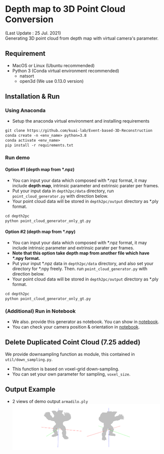 # Depth map to 3D Point Cloud Conversion
(Last Update : 25 Jul. 2021)  
Generating 3D point cloud from depth map with virtual camera's parameter.

## Requirement
- MacOS or Linux (Ubuntu recommended)
- Python 3 (Conda virtual environment recommended)
  - natsort
  - open3d (We use 0.13.0 version)

## Installation & Run

### Using Anaconda

- Setup the anaconda virtual environment and installing requirements
```
git clone https://github.com/kuai-lab/Event-based-3D-Reconstruction
conda create -n <env_name> python=3.8
conda activate <env_name>
pip install -r requirements.txt
```
### Run demo 
#### Option #1 (depth map from *.npz)
- You can input your data which composed with *.npz format, it may include **depth map**, intrinsic parameter and extrinsic parater per frames.
- Put your input data in ```depth2pc/data``` directory, run ```point_cloud_generator.py``` with direction below.
- Your point cloud data will be stored in ```depth2pc/output``` directory as *.ply format.
```
cd depth2pc
python point_cloud_generator_only_gt.py
```

#### Option #2 (depth map from *.npy)
- You can input your data which composed with *.npz format, it may include intrinsic parameter and extrinsic parater per frames.
- **Note that this option take depth map from another file which have \*.npy format.**
- Put your input *.npz data in ```depth2pc/data``` directory, and also set your directory for *.npy freely. Then. run ```point_cloud_generator.py``` with direction below.
- Your point cloud data will be stored in ```depth2pc/output``` directory as *.ply format.
```
cd depth2pc
python point_cloud_generator_only_gt.py
```

  
### (Additional) Run in Notebook

- We also. provide this generator as notebook. You can show in [notebook](jupyter/point_cloud_generator.ipynb).
- You can check your camera position & orientation in [notebook](jupyter/camera_pose_visualization.ipynb).

  

## Delete Duplicated Coint Cloud (7.25 added)
We provide downsampling function as module, this contained in ```util/down_sampling.py```.
- This function is based on voxel-grid down-sampling.
- You can set your own parameter for sampling, ```voxel_size```.

  
## Output Example
- 2 views of demo output ```armadilo.ply```
![img](img/sample_output.png)
